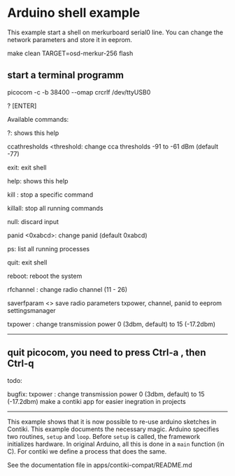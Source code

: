 Arduino shell example
=====================
This example start a shell on merkurboard serial0 line.
You can change the network parameters and store it in eeprom.

make clean TARGET=osd-merkur-256 flash

start a terminal programm
-------------------------

picocom -c -b 38400 --omap crcrlf /dev/ttyUSB0

? [ENTER]

Available commands:

?: shows this help

ccathresholds <threshold: change cca thresholds -91 to -61 dBm (default -77)

exit: exit shell

help: shows this help

kill <command>: stop a specific command

killall: stop all running commands

null: discard input

panid <0xabcd>: change panid (default 0xabcd)

ps: list all running processes

quit: exit shell

reboot: reboot the system

rfchannel <channel>: change radio channel (11 - 26)

saverfparam <> save radio parameters txpower, channel, panid to eeprom settingsmanager

txpower <power>: change transmission power 0 (3dbm, default) to 15 (-17.2dbm)

------------------------------------------------------------------------------
quit picocom, you need to press Ctrl-a , then Ctrl-q
------------------------------------------------------------------------------
todo: 

bugfix: txpower <power>: change transmission power 0 (3dbm, default) to 15 (-17.2dbm)
make a contiki app for easier inegration in projects

------------------------------------------------------------------------------

This example shows that it is now possible to re-use arduino sketches in
Contiki. This example documents the necessary magic. Arduino specifies
two routines, `setup` and `loop`. Before `setup` is called, the
framework initializes hardware. In original Arduino, all this is done in
a `main` function (in C). For contiki we define a process that does the
same.

See the documentation file in apps/contiki-compat/README.md
